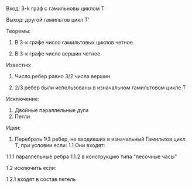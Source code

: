 Вход: 3-k граф с гамильновы циклом T

Выход: другой гамильтов цикл T'

Теоремы:

1. В 3-к графе число гамильтовых циклов четное

2. В 3-к графе число вершин четное

Известно:

1. Число ребер равно  3/2 числа вершин

2. 2/3 ребер были использованы в изначальном гамильтовом цикле T

Исключение:

1. Двойные параллельные дуги
2. Петли

Идеи:
  
  1. Перебрать 1\3 ребер, не входивших в изначальный Гамильтов цикл Т, при условии если:
  1.1 Они входят:

1.1.1 параллельные ребра
1.1.2 в конструкцию типа "песочные часы"

1.2 исключить если:

1.2.1 входят в состав петель
